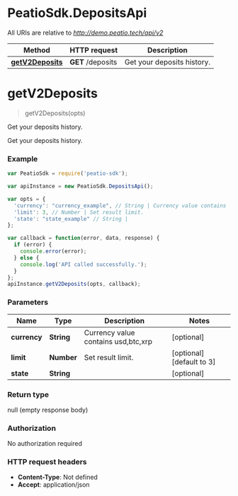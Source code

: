 # PeatioSdk.DepositsApi

All URIs are relative to *http://demo.peatio.tech/api/v2*

Method | HTTP request | Description
------------- | ------------- | -------------
[**getV2Deposits**](DepositsApi.md#getV2Deposits) | **GET** /deposits | Get your deposits history.


<a name="getV2Deposits"></a>
# **getV2Deposits**
> getV2Deposits(opts)

Get your deposits history.

Get your deposits history.

### Example
```javascript
var PeatioSdk = require('peatio-sdk');

var apiInstance = new PeatioSdk.DepositsApi();

var opts = { 
  'currency': "currency_example", // String | Currency value contains  usd,btc,xrp
  'limit': 3, // Number | Set result limit.
  'state': "state_example" // String | 
};

var callback = function(error, data, response) {
  if (error) {
    console.error(error);
  } else {
    console.log('API called successfully.');
  }
};
apiInstance.getV2Deposits(opts, callback);
```

### Parameters

Name | Type | Description  | Notes
------------- | ------------- | ------------- | -------------
 **currency** | **String**| Currency value contains  usd,btc,xrp | [optional] 
 **limit** | **Number**| Set result limit. | [optional] [default to 3]
 **state** | **String**|  | [optional] 

### Return type

null (empty response body)

### Authorization

No authorization required

### HTTP request headers

 - **Content-Type**: Not defined
 - **Accept**: application/json


